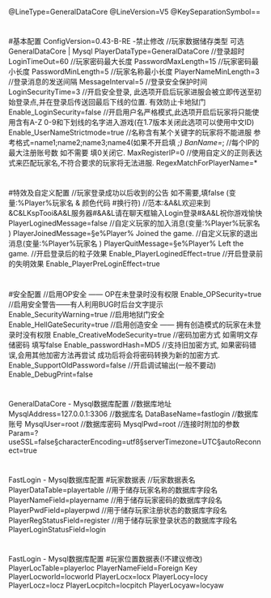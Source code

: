 @LineType=GeneralDataCore
@LineVersion=V5
@KeySeparationSymbol==
#
#基本配置
ConfigVersion=0.43-B-RE      -禁止修改
//玩家数据储存类型 可选GeneralDataCore | Mysql
PlayerDataType=GeneralDataCore
//登录超时
LoginTimeOut=60
//玩家密码最大长度
PasswordMaxLength=15
//玩家密码最小长度
PasswordMinLength=5
//玩家名称最小长度
PlayerNameMinLength=3
//登录消息的发送间隔
MessageInterval=5
//登录安全保护时间
LoginSecurityTime=3
//开启安全登录, 此选项开启后玩家进服会被立即传送至初始登录点,并在登录后传送回最后下线的位置. 有效防止卡地狱门
Enable_LoginSecurity=false
//开启用户名严格模式,此选项开启后玩家将只能使用含有A-Z 0-9和下划线的名字进入游戏(在1.7版本关闭此选项可以使用中文ID)
Enable_UserNameStrictmode=true
//名称含有某个关键字的玩家将不能进服  参考格式=name1;name2;name3;name4(如果不开启填 *;)
BanName=*;
//每个IP的最大注册账号数 如不需要 填0关闭它.
MaxRegisterIP=0
//使用自定义的正则表达式来匹配玩家名,不符合要求的玩家将无法进服.
RegexMatchForPlayerName=*
#
#特效及自定义配置
//玩家登录成功以后收到的公告 如不需要,填false (变量:%Player%玩家名 & 颜色代码 #换行符)
//范本:&A&L欢迎来到&C&LKspTooi&A&L服务器#&A&L请在聊天框输入Login登录#&A&L祝你游戏愉快
PlayerLoginedMessage=false
//自定义玩家的加入消息(变量:%Player%玩家名 )
PlayerJoinedMessage=§e%Player% Joined the game.
//自定义玩家的退出消息(变量:%Player%玩家名 )
PlayerQuitMessage=§e%Player% Left the game.
//开启登录后的粒子效果
Enable_PlayerLoginedEffect=true
//开启登录前的失明效果
Enable_PlayerPreLoginEffect=true
#
#安全配置
//启用OP安全 —— OP在未登录时没有权限
Enable_OPSecurity=true
//启用安全警告——有人利用BUG时后台文字提示
Enable_SecurityWarning=true
//启用地狱门安全
Enable_HellGateSecurity=true
//启用创造安全 —— 拥有创造模式的玩家在未登录时没有权限
Enable_CreativeModeSecurity=true
//密码加密方式 如需明文存储密码 填写false
Enable_passwordHash=MD5
//支持旧加密方式, 如果密码错误,会用其他加密方法再尝试 成功后将会将密码转换为新的加密方式.
Enable_SupportOldPassword=false
//开启调试输出(一般不要动)
Enable_DebugPrint=false
#
GeneralDataCore - Mysql数据库配置
//数据库地址
MysqlAddress=127.0.0.1:3306
//数据库名
DataBaseName=fastlogin
//数据库账号
MysqlUser=root
//数据库密码
MysqlPwd=root
//连接时附加的参数
Param=?useSSL=false§characterEncoding=utf8§serverTimezone=UTC§autoReconnect=true
#
FastLogin - Mysql数据库配置 #玩家数据表
//玩家数据表名
PlayerDataTable=playertable
//用于储存玩家名称的数据库字段名
PlayerNameField=playername
//用于储存玩家密码的数据库字段名
PlayerPwdField=playerpwd
//用于储存玩家注册状态的数据库字段名
PlayerRegStatusField=register
//用于储存玩家登录状态的数据库字段名
PlayerLoginStatusField=login
#
FastLogin - Mysql数据库配置 #玩家位置数据表(!不建议修改)
PlayerLocTable=playerloc
PlayerNameField=Foreign Key
PlayerLocworld=locworld
PlayerLocx=locx
PlayerLocy=locy
PlayerLocz=locz
PlayerLocpitch=locpitch
PlayerLocyaw=locyaw
